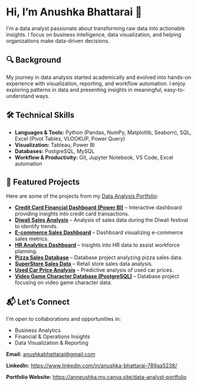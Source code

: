 # Hi, I’m Anushka Bhattarai 👋

I'm a data analyst passionate about transforming raw data into actionable insights. I focus on business intelligence, data visualization, and helping organizations make data-driven decisions.

## 🔍 Background

My journey in data analysis started academically and evolved into hands-on experience with visualization, reporting, and workflow automation. I enjoy exploring patterns in data and presenting insights in meaningful, easy-to-understand ways.

## 🛠️ Technical Skills

- **Languages & Tools:** Python (Pandas, NumPy, Matplotlib, Seaborn), SQL, Excel (Pivot Tables, VLOOKUP, Power Query)
- **Visualization:** Tableau, Power BI
- **Databases:** PostgreSQL, MySQL
- **Workflow & Productivity:** Git, Jupyter Notebook, VS Code, Excel automation

## 📁 Featured Projects

Here are some of the projects from my [Data Analysis Portfolio](https://github.com/anushkabhattarai/Data-Analysis-Portfolio):

- **[Credit Card Financial Dashboard (Power BI)](https://github.com/anushkabhattarai/Data-Analysis-Portfolio/tree/main/Credit%20Card%20Financial%20Dashboard%20Power%20Bi%20Project)** – Interactive dashboard providing insights into credit card transactions.
- **[Diwali Sales Analysis](https://github.com/anushkabhattarai/Data-Analysis-Portfolio/tree/main/Diwali%20Sales%20Analysis)** – Analysis of sales data during the Diwali festival to identify trends.
- **[E-commerce Sales Dashboard](https://github.com/anushkabhattarai/Data-Analysis-Portfolio/tree/main/E-commerce%20Sales%20Dashboard)** – Dashboard visualizing e-commerce sales metrics.
- **[HR Analytics Dashboard](https://github.com/anushkabhattarai/Data-Analysis-Portfolio/tree/main/HR%20Analytics%20Dashboard)** – Insights into HR data to assist workforce planning.
- **[Pizza Sales Database](https://github.com/anushkabhattarai/Data-Analysis-Portfolio/tree/main/Pizza%20Sales%20DB)** – Database project analyzing pizza sales data.
- **[SuperStore Sales Data](https://github.com/anushkabhattarai/Data-Analysis-Portfolio/tree/main/SuperStore%20Sales%20Data)** – Retail store sales data analysis.
- **[Used Car Price Analysis](https://github.com/anushkabhattarai/Data-Analysis-Portfolio/tree/main/Used%20Car%20Price)** – Predictive analysis of used car prices.
- **[Video Game Character Database (PostgreSQL)](https://github.com/anushkabhattarai/Data-Analysis-Portfolio/tree/main/Video%20Game%20Character%20Database%20%E2%80%93%20PostgreSQL%20Project)** – Database project focusing on video game character data.

## 📬 Let’s Connect

I'm open to collaborations and opportunities in:

- Business Analytics  
- Financial & Operations Insights  
- Data Visualization & Reporting  

**Email:** anushkabhattarai@gmail.com  

**LinkedIn:** https://www.linkedin.com/in/anushka-bhattarai-789aa5238/

**Portfolio Website:** https://anneushka.my.canva.site/data-analyst-portfolio


